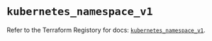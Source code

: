 # `kubernetes_namespace_v1`

Refer to the Terraform Registory for docs: [`kubernetes_namespace_v1`](https://registry.terraform.io/providers/hashicorp/kubernetes/2.22.0/docs/resources/namespace_v1).
